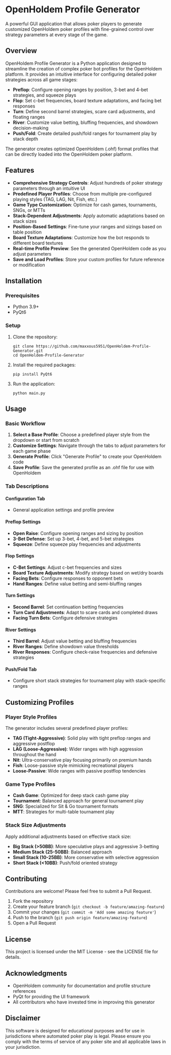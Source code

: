 # OpenHoldem Profile Generator

A powerful GUI application that allows poker players to generate customized OpenHoldem poker profiles with fine-grained control over strategy parameters at every stage of the game.


## Overview

OpenHoldem Profile Generator is a Python application designed to streamline the creation of complex poker bot profiles for the OpenHoldem platform. It provides an intuitive interface for configuring detailed poker strategies across all game stages:

- **Preflop**: Configure opening ranges by position, 3-bet and 4-bet strategies, and squeeze plays
- **Flop**: Set c-bet frequencies, board texture adaptations, and facing bet responses
- **Turn**: Define second barrel strategies, scare card adjustments, and floating ranges
- **River**: Customize value betting, bluffing frequencies, and showdown decision-making
- **Push/Fold**: Create detailed push/fold ranges for tournament play by stack depth

The generator creates optimized OpenHoldem (.ohf) format profiles that can be directly loaded into the OpenHoldem poker platform.

## Features

- **Comprehensive Strategy Controls**: Adjust hundreds of poker strategy parameters through an intuitive UI
- **Predefined Player Profiles**: Choose from multiple pre-configured playing styles (TAG, LAG, Nit, Fish, etc.)
- **Game Type Customization**: Optimize for cash games, tournaments, SNGs, or MTTs
- **Stack-Dependent Adjustments**: Apply automatic adaptations based on stack sizes
- **Position-Based Settings**: Fine-tune your ranges and sizings based on table position
- **Board Texture Adaptations**: Customize how the bot responds to different board textures
- **Real-time Profile Preview**: See the generated OpenHoldem code as you adjust parameters
- **Save and Load Profiles**: Store your custom profiles for future reference or modification

## Installation

### Prerequisites

- Python 3.9+
- PyQt6

### Setup

1. Clone the repository:
   ```
   git clone https://github.com/maxxous5951/OpenHoldem-Profile-Generator.git
   cd OpenHoldem-Profile-Generator
   ```

2. Install the required packages:
   ```
   pip install PyQt6
   ```

3. Run the application:
   ```
   python main.py
   ```

## Usage

### Basic Workflow

1. **Select a Base Profile**: Choose a predefined player style from the dropdown or start from scratch
2. **Customize Settings**: Navigate through the tabs to adjust parameters for each game phase
3. **Generate Profile**: Click "Generate Profile" to create your OpenHoldem code
4. **Save Profile**: Save the generated profile as an .ohf file for use with OpenHoldem

### Tab Descriptions

#### Configuration Tab
- General application settings and profile preview

#### Preflop Settings
- **Open Raise**: Configure opening ranges and sizing by position
- **3-Bet Defense**: Set up 3-bet, 4-bet, and 5-bet strategies
- **Squeeze**: Define squeeze play frequencies and adjustments

#### Flop Settings
- **C-Bet Settings**: Adjust c-bet frequencies and sizes
- **Board Texture Adjustments**: Modify strategy based on wet/dry boards
- **Facing Bets**: Configure responses to opponent bets
- **Hand Ranges**: Define value betting and semi-bluffing ranges

#### Turn Settings
- **Second Barrel**: Set continuation betting frequencies
- **Turn Card Adjustments**: Adapt to scare cards and completed draws
- **Facing Turn Bets**: Configure defensive strategies

#### River Settings
- **Third Barrel**: Adjust value betting and bluffing frequencies
- **River Ranges**: Define showdown value thresholds
- **River Responses**: Configure check-raise frequencies and defensive strategies

#### Push/Fold Tab
- Configure short stack strategies for tournament play with stack-specific ranges

## Customizing Profiles

### Player Style Profiles

The generator includes several predefined player profiles:

- **TAG (Tight-Aggressive)**: Solid play with tight preflop ranges and aggressive postflop
- **LAG (Loose-Aggressive)**: Wider ranges with high aggression throughout the hand
- **Nit**: Ultra-conservative play focusing primarily on premium hands
- **Fish**: Loose-passive style mimicking recreational players
- **Loose-Passive**: Wide ranges with passive postflop tendencies

### Game Type Profiles

- **Cash Game**: Optimized for deep stack cash game play
- **Tournament**: Balanced approach for general tournament play
- **SNG**: Specialized for Sit & Go tournament formats
- **MTT**: Strategies for multi-table tournament play

### Stack Size Adjustments

Apply additional adjustments based on effective stack size:
- **Big Stack (>50BB)**: More speculative plays and aggressive 3-betting
- **Medium Stack (25-50BB)**: Balanced approach
- **Small Stack (10-25BB)**: More conservative with selective aggression
- **Short Stack (<10BB)**: Push/fold oriented strategy

## Contributing

Contributions are welcome! Please feel free to submit a Pull Request.

1. Fork the repository
2. Create your feature branch (`git checkout -b feature/amazing-feature`)
3. Commit your changes (`git commit -m 'Add some amazing feature'`)
4. Push to the branch (`git push origin feature/amazing-feature`)
5. Open a Pull Request

## License

This project is licensed under the MIT License - see the LICENSE file for details.

## Acknowledgments

- OpenHoldem community for documentation and profile structure references
- PyQt for providing the UI framework
- All contributors who have invested time in improving this generator

## Disclaimer

This software is designed for educational purposes and for use in jurisdictions where automated poker play is legal. Please ensure you comply with the terms of service of any poker site and all applicable laws in your jurisdiction.
